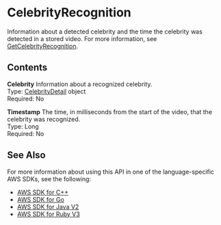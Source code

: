 # CelebrityRecognition<a name="API_CelebrityRecognition"></a>

Information about a detected celebrity and the time the celebrity was detected in a stored video\. For more information, see [GetCelebrityRecognition](API_GetCelebrityRecognition.md)\.

## Contents<a name="API_CelebrityRecognition_Contents"></a>

 **Celebrity**   <a name="rekognition-Type-CelebrityRecognition-Celebrity"></a>
Information about a recognized celebrity\.  
Type: [CelebrityDetail](API_CelebrityDetail.md) object  
Required: No

 **Timestamp**   <a name="rekognition-Type-CelebrityRecognition-Timestamp"></a>
The time, in milliseconds from the start of the video, that the celebrity was recognized\.  
Type: Long  
Required: No

## See Also<a name="API_CelebrityRecognition_SeeAlso"></a>

For more information about using this API in one of the language\-specific AWS SDKs, see the following:
+  [AWS SDK for C\+\+](https://docs.aws.amazon.com/goto/SdkForCpp/rekognition-2016-06-27/CelebrityRecognition) 
+  [AWS SDK for Go](https://docs.aws.amazon.com/goto/SdkForGoV1/rekognition-2016-06-27/CelebrityRecognition) 
+  [AWS SDK for Java V2](https://docs.aws.amazon.com/goto/SdkForJavaV2/rekognition-2016-06-27/CelebrityRecognition) 
+  [AWS SDK for Ruby V3](https://docs.aws.amazon.com/goto/SdkForRubyV3/rekognition-2016-06-27/CelebrityRecognition) 